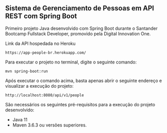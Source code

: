 <h2>Sistema de Gerenciamento de Pessoas em API REST com Spring Boot</h2>

Primeiro projeto Java desenvolvido com Spring Boot durante o Santander Bootcamp Fullstack Developer, promovido pela Digital Innovation One.

Link da API hospedada no Heroku

```shell script
https://app-people-br.herokuapp.com/
```

Para executar o projeto no terminal, digite o seguinte comando:

```shell script
mvn spring-boot:run 
```

Após executar o comando acima, basta apenas abrir o seguinte endereço e visualizar a execução do projeto:

```
http://localhost:8080/api/v1/people
```


São necessários os seguintes pré-requisitos para a execução do projeto desenvolvido:

* Java 11
* Maven 3.6.3 ou versões superiores.
